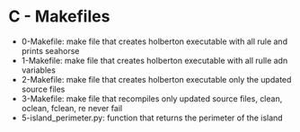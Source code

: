# C - Makefiles
* 0-Makefile: make file that creates holberton executable with all rule and prints seahorse
* 1-Makefile: make file that creates holberton executable with all rulle adn variables
* 2-Makefile: make file that creates holberton executable only the updated source files
* 3-Makefile: make file that recompiles only updated source files, clean, oclean, fclean, re never fail
* 5-island_perimeter.py: function that returns the perimeter of the island
